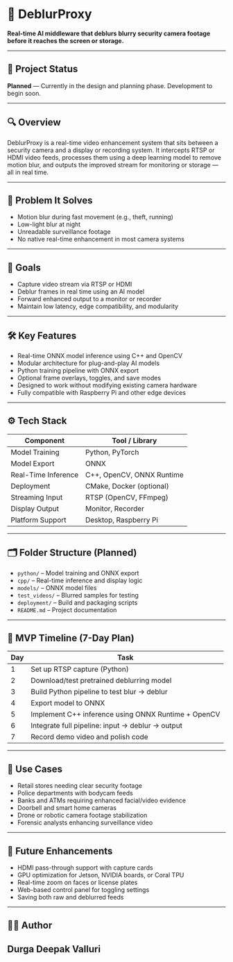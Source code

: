 # 🧠 DeblurProxy

**Real-time AI middleware that deblurs blurry security camera footage before it reaches the screen or storage.**

---

## 🚧 Project Status

**Planned** — Currently in the design and planning phase. Development to begin soon.

---

## 🔍 Overview

DeblurProxy is a real-time video enhancement system that sits between a security camera and a display or recording system. It intercepts RTSP or HDMI video feeds, processes them using a deep learning model to remove motion blur, and outputs the improved stream for monitoring or storage — all in real time.

---

## 🎯 Problem It Solves

- Motion blur during fast movement (e.g., theft, running)
- Low-light blur at night
- Unreadable surveillance footage
- No native real-time enhancement in most camera systems

---

## 🚀 Goals

- Capture video stream via RTSP or HDMI
- Deblur frames in real time using an AI model
- Forward enhanced output to a monitor or recorder
- Maintain low latency, edge compatibility, and modularity

---

## 🛠️ Key Features

- Real-time ONNX model inference using C++ and OpenCV
- Modular architecture for plug-and-play AI models
- Python training pipeline with ONNX export
- Optional frame overlays, toggles, and save modes
- Designed to work without modifying existing camera hardware
- Fully compatible with Raspberry Pi and other edge devices

---

## ⚙️ Tech Stack

| Component           | Tool / Library            |
|--------------------|---------------------------|
| Model Training      | Python, PyTorch           |
| Model Export        | ONNX                      |
| Real-Time Inference | C++, OpenCV, ONNX Runtime |
| Deployment          | CMake, Docker (optional)  |
| Streaming Input     | RTSP (OpenCV, FFmpeg)     |
| Display Output      | Monitor, Recorder         |
| Platform Support    | Desktop, Raspberry Pi     |

---

## 🗂️ Folder Structure (Planned)

- `python/` – Model training and ONNX export
- `cpp/` – Real-time inference and display logic
- `models/` – ONNX model files
- `test_videos/` – Blurred samples for testing
- `deployment/` – Build and packaging scripts
- `README.md` – Project documentation

---

## 📅 MVP Timeline (7-Day Plan)

| Day | Task                                                 |
|-----|------------------------------------------------------|
| 1   | Set up RTSP capture (Python)                         |
| 2   | Download/test pretrained deblurring model            |
| 3   | Build Python pipeline to test blur → deblur          |
| 4   | Export model to ONNX                                 |
| 5   | Implement C++ inference using ONNX Runtime + OpenCV  |
| 6   | Integrate full pipeline: input → deblur → output     |
| 7   | Record demo video and polish code                    |

---

## 📌 Use Cases

- Retail stores needing clear security footage
- Police departments with bodycam feeds
- Banks and ATMs requiring enhanced facial/video evidence
- Doorbell and smart home cameras
- Drone or robotic camera footage stabilization
- Forensic analysts enhancing surveillance video

---

## 🔮 Future Enhancements

- HDMI pass-through support with capture cards
- GPU optimization for Jetson, NVIDIA boards, or Coral TPU
- Real-time zoom on faces or license plates
- Web-based control panel for toggling settings
- Saving both raw and deblurred feeds

---

## 👨‍💻 Author
**Durga Deepak Valluri**  
---
